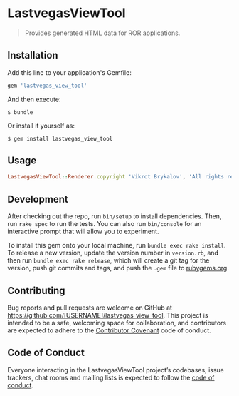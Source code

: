 # LastvegasViewTool

 > Provides generated HTML data for ROR applications.

## Installation

Add this line to your application's Gemfile:

```ruby
gem 'lastvegas_view_tool'
```

And then execute:

    $ bundle

Or install it yourself as:

    $ gem install lastvegas_view_tool

## Usage

```ruby
LastvegasViewTool::Renderer.copyright 'Vikrot Brykalov', 'All rights reserved'
```

## Development

After checking out the repo, run `bin/setup` to install dependencies. Then, run `rake spec` to run the tests. You can also run `bin/console` for an interactive prompt that will allow you to experiment.

To install this gem onto your local machine, run `bundle exec rake install`. To release a new version, update the version number in `version.rb`, and then run `bundle exec rake release`, which will create a git tag for the version, push git commits and tags, and push the `.gem` file to [rubygems.org](https://rubygems.org).

## Contributing

Bug reports and pull requests are welcome on GitHub at https://github.com/[USERNAME]/lastvegas_view_tool. This project is intended to be a safe, welcoming space for collaboration, and contributors are expected to adhere to the [Contributor Covenant](http://contributor-covenant.org) code of conduct.

## Code of Conduct

Everyone interacting in the LastvegasViewTool project’s codebases, issue trackers, chat rooms and mailing lists is expected to follow the [code of conduct](https://github.com/[USERNAME]/lastvegas_view_tool/blob/master/CODE_OF_CONDUCT.md).
